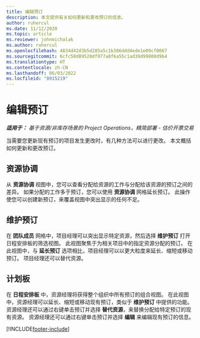 ```yaml
---
title: 编辑预订
description: 本文提供有关如何更新和更改预订的信息。
author: ruhercul
ms.date: 11/12/2020
ms.topic: article
ms.reviewer: johnmichalak
ms.author: ruhercul
ms.openlocfilehash: 4834d42d3b5d285a5c1b386ddd4ede1e09cf0067
ms.sourcegitcommit: 6cfc50d89528df977a8f6a55c1ad39d99800d9b4
ms.translationtype: HT
ms.contentlocale: zh-CN
ms.lasthandoff: 06/03/2022
ms.locfileid: "8915219"
---
```

# <a name="edit-bookings"></a>编辑预订

_**适用于：** 基于资源/非库存场景的 Project Operations，精简部署 - 估价开票交易_


当需要您更新现有预订的项目发生更改时，有几种方法可以进行更改。 本文概括如何更新和更改预订。

## <a name="resource-reconciliation"></a>资源协调

从 **资源协调** 视图中，您可以查看分配给资源的工作与分配给该资源的预订之间的差异。 如果分配的工作多于预订，您可以使用 **资源协调** 网格延长预订。 此操作使您可以创建新预订，来覆盖视图中突出显示的任何不足。

## <a name="maintain-bookings"></a>维护预订

在 **团队成员** 网格中，项目经理可以突出显示特定资源，然后选择 **维护预订** 打开日程安排板的筛选视图。 此视图聚焦于为相关项目中的指定资源分配的预订。 在此视图中，与 **延长预订** 选项相比，项目经理可以以更大粒度来延长、缩短或移动预订。 项目经理还可以替代资源。

## <a name="schedule-board"></a>计划板

在 **日程安排板** 中，资源经理将获得整个组织中所有预订的组合视图。 在此视图中，资源经理可以延长、缩短或移动现有预订，类似于 **维护预订** 中提供的功能。 资源经理还可以通过右键单击预订并选择 **替代资源**，来替换分配给特定预订的现有资源。 资源经理还可以通过右键单击预订并选择 **编辑** 来编辑现有预订的信息。


[!INCLUDE[footer-include](../includes/footer-banner.md)]